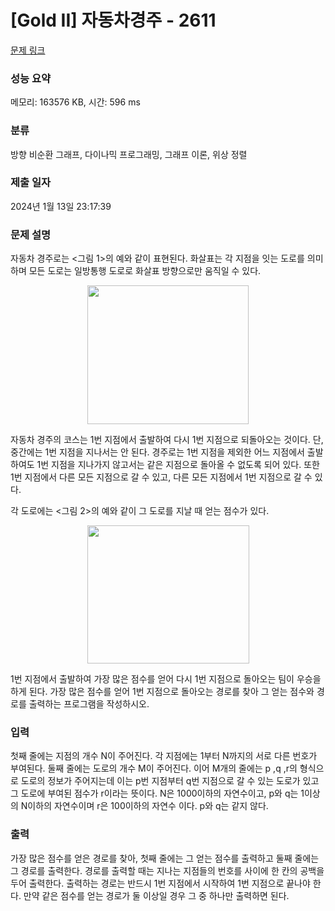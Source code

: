 # [Gold II] 자동차경주 - 2611 

[문제 링크](https://www.acmicpc.net/problem/2611) 

### 성능 요약

메모리: 163576 KB, 시간: 596 ms

### 분류

방향 비순환 그래프, 다이나믹 프로그래밍, 그래프 이론, 위상 정렬

### 제출 일자

2024년 1월 13일 23:17:39

### 문제 설명

<p>자동차 경주로는 <그림 1>의 예와 같이 표현된다. 화살표는 각 지점을 잇는 도로를 의미하며 모든 도로는 일방통행 도로로 화살표 방향으로만 움직일 수 있다.</p>

<p style="text-align: center;"><img alt="" src="https://www.acmicpc.net/upload/images/szO5Yfmfx1gD.jpg" style="height:222px; width:258px"></p>

<p>자동차 경주의 코스는 1번 지점에서 출발하여 다시 1번 지점으로 되돌아오는 것이다. 단, 중간에는 1번 지점을 지나서는 안 된다. 경주로는 1번 지점을 제외한 어느 지점에서 출발하여도 1번 지점을 지나가지 않고서는 같은 지점으로 돌아올 수 없도록 되어 있다. 또한 1번 지점에서 다른 모든 지점으로 갈 수 있고, 다른 모든 지점에서 1번 지점으로 갈 수 있다.</p>

<p>각 도로에는 <그림 2>의 예와 같이 그 도로를 지날 때 얻는 점수가 있다.</p>

<p style="text-align: center;"><img alt="" src="https://www.acmicpc.net/upload/images/HR8SAQiB7ZapoXXo75XfRcrv.jpg" style="height:221px; width:259px"></p>

<p>1번 지점에서 출발하여 가장 많은 점수를 얻어 다시 1번 지점으로 돌아오는 팀이 우승을 하게 된다. 가장 많은 점수를 얻어 1번 지점으로 돌아오는 경로를 찾아 그 얻는 점수와 경로를 출력하는 프로그램을 작성하시오.</p>

### 입력 

 <p>첫째 줄에는 지점의 개수 N이 주어진다. 각 지점에는 1부터 N까지의 서로 다른 번호가 부여된다. 둘째 줄에는 도로의 개수 M이 주어진다. 이어 M개의 줄에는 p ,q ,r의 형식으로 도로의 정보가 주어지는데 이는 p번 지점부터 q번 지점으로 갈 수 있는 도로가 있고 그 도로에 부여된 점수가 r이라는 뜻이다. N은 1000이하의 자연수이고, p와 q는 1이상의 N이하의 자연수이며 r은 100이하의 자연수 이다. p와 q는 같지 않다.</p>

### 출력 

 <p>가장 많은 점수를 얻은 경로를 찾아, 첫째 줄에는 그 얻는 점수를 출력하고 둘째 줄에는 그 경로를 출력한다. 경로를 출력할 때는 지나는 지점들의 번호를 사이에 한 칸의 공백을 두어 출력한다. 출력하는 경로는 반드시 1번 지점에서 시작하여 1번 지점으로 끝나야 한다. 만약 같은 점수를 얻는 경로가 둘 이상일 경우 그 중 하나만 출력하면 된다.</p>

